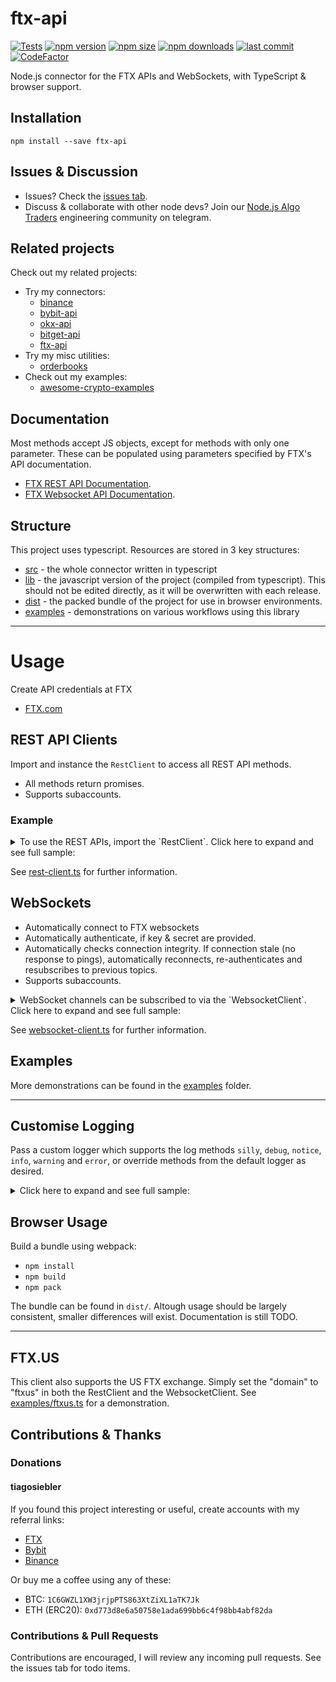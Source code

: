 # ftx-api
[![Tests](https://circleci.com/gh/tiagosiebler/ftx-api.svg?style=shield)](https://circleci.com/gh/tiagosiebler/ftx-api)
[![npm version](https://img.shields.io/npm/v/ftx-api)][1] [![npm size](https://img.shields.io/bundlephobia/min/ftx-api/latest)][1] [![npm downloads](https://img.shields.io/npm/dt/ftx-api)][1]
[![last commit](https://img.shields.io/github/last-commit/tiagosiebler/ftx-api)][1]
[![CodeFactor](https://www.codefactor.io/repository/github/tiagosiebler/ftx-api/badge)](https://www.codefactor.io/repository/github/tiagosiebler/ftx-api)


[1]: https://www.npmjs.com/package/ftx-api

Node.js connector for the FTX APIs and WebSockets, with TypeScript & browser support.

## Installation
`npm install --save ftx-api`

## Issues & Discussion
- Issues? Check the [issues tab](https://github.com/tiagosiebler/ftx-api/issues).
- Discuss & collaborate with other node devs? Join our [Node.js Algo Traders](https://t.me/nodetraders) engineering community on telegram.

## Related projects
Check out my related projects:
- Try my connectors:
  - [binance](https://www.npmjs.com/package/binance)
  - [bybit-api](https://www.npmjs.com/package/bybit-api)
  - [okx-api](https://www.npmjs.com/package/okx-api)
  - [bitget-api](https://www.npmjs.com/package/bitget-api)
  - [ftx-api](https://www.npmjs.com/package/ftx-api)
- Try my misc utilities:
  - [orderbooks](https://www.npmjs.com/package/orderbooks)
- Check out my examples:
  - [awesome-crypto-examples](https://github.com/tiagosiebler/awesome-crypto-examples)

## Documentation
Most methods accept JS objects, except for methods with only one parameter. These can be populated using parameters specified by FTX's API documentation.
- [FTX REST API Documentation](https://docs.ftx.com/#rest-api).
- [FTX Websocket API Documentation](https://docs.ftx.com/#websocket-api).

## Structure
This project uses typescript. Resources are stored in 3 key structures:
- [src](./src) - the whole connector written in typescript
- [lib](./lib) - the javascript version of the project (compiled from typescript). This should not be edited directly, as it will be overwritten with each release.
- [dist](./dist) - the packed bundle of the project for use in browser environments.
- [examples](./examples) - demonstrations on various workflows using this library

---

# Usage
Create API credentials at FTX
- [FTX.com](https://ftx.com/#a=ftxapigithub)

## REST API Clients

Import and instance the `RestClient` to access all REST API methods.
- All methods return promises.
- Supports subaccounts.

### Example
<details><summary>To use the REST APIs, import the `RestClient`. Click here to expand and see full sample:</summary>

```javascript
const { RestClient } = require('ftx-api');

const restClientOptions = {
  // override the max size of the request window (in ms)
  recv_window?: number;

  // how often to sync time drift with FTX servers
  sync_interval_ms?: number | string;

  // Default: false. Disable above sync mechanism if true.
  disable_time_sync?: boolean;

  // Default: false. If true, we'll throw errors if any params are undefined
  strict_param_validation?: boolean;

  // Optionally override API protocol + domain
  // e.g 'https://ftx.us/api'
  baseUrl?: string;

  // Default: true. whether to try and post-process request exceptions.
  parse_exceptions?: boolean;

  // Subaccount nickname URI-encoded
  subAccountName?: string;
};

const API_KEY = 'xxx';
const PRIVATE_KEY = 'yyy';

const client = new RestClient(
  API_KEY,
  PRIVATE_KEY,

  // restClientOptions,
  // requestLibraryOptions
);

client.getMarkets()
  .then(result => {
    console.log("getMarkets result: ", result);
  })
  .catch(err => {
    console.error("getMarkets error: ", err);
  });

client.setAccountLeverage(5)
  .then(result => {
    console.log("setAccountLeverage result: ", result);
  })
  .catch(err => {
    console.error("setAccountLeverage error: ", err);
  });
```

</details>

See [rest-client.ts](./src/rest-client.ts) for further information.

## WebSockets
- Automatically connect to FTX websockets
- Automatically authenticate, if key & secret are provided.
- Automatically checks connection integrity. If connection stale (no response to pings), automatically reconnects, re-authenticates and resubscribes to previous topics.
- Supports subaccounts.

<details><summary>WebSocket channels can be subscribed to via the `WebsocketClient`. Click here to expand and see full sample:</summary>

```javascript
const { WebsocketClient } = require('ftx-api');

const API_KEY = 'xxx';
const PRIVATE_KEY = 'yyy';

const wsConfig = {
  key: API_KEY,
  secret: PRIVATE_KEY,

  /*
    The following parameters are optional:
  */

  // Subaccount nickname
  // subAccountName: 'sub1',

  // how long to wait (in ms) before deciding the connection should be terminated & reconnected
  // pongTimeout: 1000,

  // how often to check (in ms) that WS connection is still alive
  // pingInterval: 10000,

  // how long to wait before attempting to reconnect (in ms) after connection is closed
  // reconnectTimeout: 500,

  // config options sent to RestClient (used for time sync). See RestClient docs.
  // restOptions: { },

  // config for axios used for HTTP requests. E.g for proxy support
  // requestOptions: { }

  // override which URL to use for websocket connections
  // wsUrl: 'wss://example.ftx.com/ws'
};

const ws = new WebsocketClient(wsConfig);

// subscribe to multiple topics at once
ws.subscribe(['fills', 'orders']);

// and/or subscribe to individual topics on demand
ws.subscribe('fills');

// and/or subscribe to complex topics on demand, one at a time
ws.subscribe({
  channel: 'trades',
  market: 'BTC-PERP'
});

// or as a list of complex topics
ws.subscribe([
  {
    channel: 'trades',
    market: 'BTC-PERP'
  },
  {
    channel: 'orderbookGrouped',
    market: 'BTC-PERP',
    grouping: 500
  }
]);

// Listen to events coming from websockets. This is the primary data source
ws.on('update', data => {
  console.log('update', data);
});

// Optional: Listen to websocket connection open event (automatic after subscribing to one or more topics)
ws.on('open', ({ event }) => {
  console.log('connection opened');
});

// Optional: Listen to responses to websocket queries (e.g. the response after subscribing to a topic)
ws.on('response', response => {
  console.log('response', response);
});

// Optional: Listen to connection close event. Unexpected connection closes are automatically reconnected.
ws.on('close', () => {
  console.log('connection closed');
});

// Optional: Listen to raw error events.
// Note: responses to invalid topics are currently only sent in the "response" event.
ws.on('error', err => {
  console.error('ERR', err);
});
```

</details>

See [websocket-client.ts](./src/websocket-client.ts) for further information.

## Examples

More demonstrations can be found in the [examples](./examples/) folder.

---

## Customise Logging
Pass a custom logger which supports the log methods `silly`, `debug`, `notice`, `info`, `warning` and `error`, or override methods from the default logger as desired.

<details><summary>Click here to expand and see full sample:</summary>

```javascript
const { WebsocketClient, DefaultLogger } = require('ftx-api');

// Disable all logging on the silly level
DefaultLogger.silly = () => {};

const ws = new WebsocketClient(
  { key: 'xxx', secret: 'yyy' },
  DefaultLogger
);
```

</details>

## Browser Usage
Build a bundle using webpack:
- `npm install`
- `npm build`
- `npm pack`

The bundle can be found in `dist/`. Altough usage should be largely consistent, smaller differences will exist. Documentation is still TODO.

---

## FTX.US
This client also supports the US FTX exchange. Simply set the "domain" to "ftxus" in both the RestClient and the WebsocketClient. See [examples/ftxus.ts](./examples/ftxus.ts) for a demonstration.

## Contributions & Thanks
### Donations
#### tiagosiebler
If you found this project interesting or useful, create accounts with my referral links:
- [FTX](https://ftx.com/#a=ftxapigithub)
- [Bybit](https://www.bybit.com/en-US/register?affiliate_id=9410&language=en-US&group_id=0&group_type=1)
- [Binance](https://www.binance.com/en/register?ref=20983262)

Or buy me a coffee using any of these:
- BTC: `1C6GWZL1XW3jrjpPTS863XtZiXL1aTK7Jk`
- ETH (ERC20): `0xd773d8e6a50758e1ada699bb6c4f98bb4abf82da`

### Contributions & Pull Requests
Contributions are encouraged, I will review any incoming pull requests. See the issues tab for todo items.
